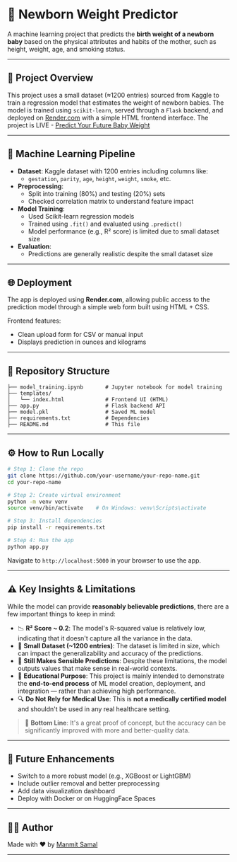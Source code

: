# 🍼 Newborn Weight Predictor

A machine learning project that predicts the **birth weight of a newborn baby** based on the physical attributes and habits of the mother, such as height, weight, age, and smoking status.

---

## 🚀 Project Overview

This project uses a small dataset (≈1200 entries) sourced from Kaggle to train a regression model that estimates the weight of newborn babies. The model is trained using `scikit-learn`, served through a `Flask` backend, and deployed on [Render.com](https://render.com) with a simple HTML frontend interface.
The project is LIVE - [Predict Your Future Baby Weight](https://birth-weight-predictor-6hlb.onrender.com)

---

## 🧠 Machine Learning Pipeline

- **Dataset**: Kaggle dataset with 1200 entries including columns like:
  - `gestation`, `parity`, `age`, `height`, `weight`, `smoke`, etc.
- **Preprocessing**:
  - Split into training (80%) and testing (20%) sets
  - Checked correlation matrix to understand feature impact
- **Model Training**:
  - Used Scikit-learn regression models
  - Trained using `.fit()` and evaluated using `.predict()`
  - Model performance (e.g., R² score) is limited due to small dataset size
- **Evaluation**:
  - Predictions are generally realistic despite the small dataset size

---

## 🌐 Deployment

The app is deployed using **Render.com**, allowing public access to the prediction model through a simple web form built using HTML + CSS.

Frontend features:
- Clean upload form for CSV or manual input
- Displays prediction in ounces and kilograms

---

## 📁 Repository Structure

```
├── model_training.ipynb       # Jupyter notebook for model training
├── templates/
│   └── index.html             # Frontend UI (HTML)
├── app.py                     # Flask backend API
├── model.pkl                  # Saved ML model
├── requirements.txt           # Dependencies
├── README.md                  # This file
```

---

## ⚙️ How to Run Locally

```bash
# Step 1: Clone the repo
git clone https://github.com/your-username/your-repo-name.git
cd your-repo-name

# Step 2: Create virtual environment
python -m venv venv
source venv/bin/activate    # On Windows: venv\Scripts\activate

# Step 3: Install dependencies
pip install -r requirements.txt

# Step 4: Run the app
python app.py
```

Navigate to `http://localhost:5000` in your browser to use the app.

---

## ⚠️ Key Insights & Limitations

While the model can provide **reasonably believable predictions**, there are a few important things to keep in mind:

- 📉 **R² Score ~ 0.2**: The model's R-squared value is relatively low, indicating that it doesn't capture all the variance in the data.
- 🧪 **Small Dataset (~1200 entries)**: The dataset is limited in size, which can impact the generalizability and accuracy of the predictions.
- 🤏 **Still Makes Sensible Predictions**: Despite these limitations, the model outputs values that make sense in real-world contexts.
- 🧠 **Educational Purpose**: This project is mainly intended to demonstrate the **end-to-end process** of ML model creation, deployment, and integration — rather than achieving high performance.
- 🔍 **Do Not Rely for Medical Use**: This is **not a medically certified model** and shouldn't be used in any real healthcare setting.

> 🧠 **Bottom Line**: It's a great proof of concept, but the accuracy can be significantly improved with more and better-quality data.

---
## 📌 Future Enhancements

- Switch to a more robust model (e.g., XGBoost or LightGBM)
- Include outlier removal and better preprocessing
- Add data visualization dashboard
- Deploy with Docker or on HuggingFace Spaces

---
## 👨‍💻 Author

Made with ❤️ by [Manmit Samal](https://github.com/manmit-s)

---
